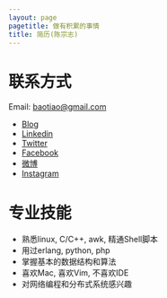 ```yaml
---
layout: page
pagetitle: 做有积累的事情
title: 简历(陈宗志)
---
```


# 联系方式

Email: baotiao@gmail.com

- [Blog][1]
- [Linkedin][2]
- [Twitter][3]
- [Facebook][4]
- [微博][5]
- [Instagram][6]


[1]: http://baotiao.github.com/
[2]: http://www.linkedin.com/profile/view?id=145231990&trk=nav_responsive_tab_profile
[3]: https://twitter.com/baotiao
[4]: https://www.facebook.com/
[5]: http://weibo.com/1832563813/profile?rightmod=1&wvr=5&mod=personinfo
[6]: http://instagram.com/czz19891012#


# 专业技能

- 熟悉linux, C/C++, awk, 精通Shell脚本
- 用过erlang, python, php
- 掌握基本的数据结构和算法
- 喜欢Mac, 喜欢Vim, 不喜欢IDE
- 对网络编程和分布式系统感兴趣
